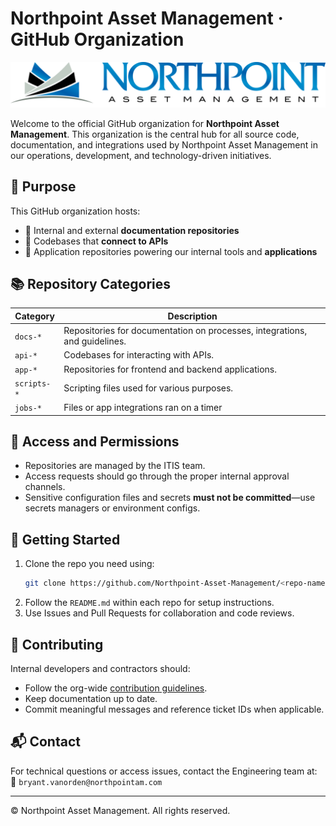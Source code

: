 # Northpoint Asset Management · GitHub Organization

![Northpoint Asset Management Logo](icon/northpoint.png)


Welcome to the official GitHub organization for **Northpoint Asset Management**. This organization is the central hub for all source code, documentation, and integrations used by Northpoint Asset Management in our operations, development, and technology-driven initiatives.

## 📁 Purpose

This GitHub organization hosts:
- 🧾 Internal and external **documentation repositories**
- 🔌 Codebases that **connect to APIs** 
- 📱 Application repositories powering our internal tools and **applications**

## 📚 Repository Categories

| Category           | Description                                      |
|--------------------|--------------------------------------------------|
| `docs-*`           | Repositories for documentation on processes, integrations, and guidelines. |
| `api-*`            | Codebases for interacting with APIs.            |
| `app-*`            | Repositories for frontend and backend applications. |
| `scripts-*`        | Scripting files used for various purposes.       |
| `jobs-*`        | Files or app integrations ran on a timer       |


## 🔐 Access and Permissions

- Repositories are managed by the ITIS team.
- Access requests should go through the proper internal approval channels.
- Sensitive configuration files and secrets **must not be committed**—use secrets managers or environment configs.

## 🚀 Getting Started

1. Clone the repo you need using:
   ```bash
   git clone https://github.com/Northpoint-Asset-Management/<repo-name>.git
   ```
2. Follow the `README.md` within each repo for setup instructions.
3. Use Issues and Pull Requests for collaboration and code reviews.


## 🤝 Contributing

Internal developers and contractors should:
- Follow the org-wide [contribution guidelines](CONTRIBUTING.md).
- Keep documentation up to date.
- Commit meaningful messages and reference ticket IDs when applicable.

## 📬 Contact

For technical questions or access issues, contact the Engineering team at:  
📧 `bryant.vanorden@northpointam.com`

---

© Northpoint Asset Management. All rights reserved.
